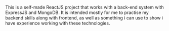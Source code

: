 This is a self-made ReactJS project that works with a back-end system with ExpressJS and MongoDB.
It is intended mostly for me to practise my backend skills along with frontend, as well as something i can use to show i have experience working with these technologies.